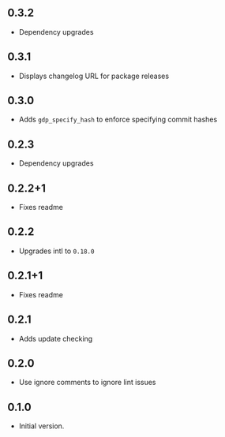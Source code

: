 ## 0.3.2
- Dependency upgrades

## 0.3.1
- Displays changelog URL for package releases

## 0.3.0
- Adds `gdp_specify_hash` to enforce specifying commit hashes

## 0.2.3
- Dependency upgrades

## 0.2.2+1
- Fixes readme

## 0.2.2
- Upgrades intl to `0.18.0`

## 0.2.1+1
- Fixes readme

## 0.2.1
- Adds update checking

## 0.2.0
- Use ignore comments to ignore lint issues

## 0.1.0
- Initial version.
